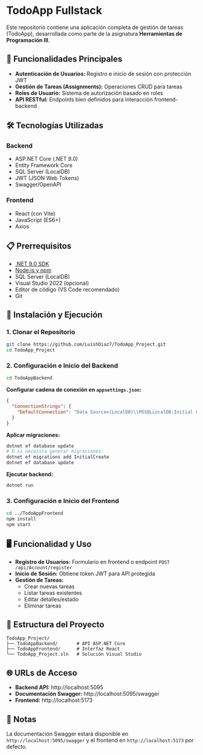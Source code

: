 # TodoApp Fullstack

Este repositorio contiene una aplicación completa de gestión de tareas (TodoApp), desarrollada como parte de la asignatura **Herramientas de Programación III**.

## 🚀 Funcionalidades Principales

- **Autenticación de Usuarios:** Registro e inicio de sesión con protección JWT
- **Gestión de Tareas (Assignments):** Operaciones CRUD para tareas
- **Roles de Usuario:** Sistema de autorización basado en roles
- **API RESTful:** Endpoints bien definidos para interacción frontend-backend

## 🛠️ Tecnologías Utilizadas

### Backend
- ASP.NET Core (.NET 9.0)
- Entity Framework Core
- SQL Server (LocalDB)
- JWT (JSON Web Tokens)
- Swagger/OpenAPI

### Frontend
- React (con Vite)
- JavaScript (ES6+)
- Axios

## 📋 Prerrequisitos

- [.NET 9.0 SDK](https://dotnet.microsoft.com/download/dotnet/9.0)
- [Node.js y npm](https://nodejs.org/en/download/)
- SQL Server (LocalDB)
- Visual Studio 2022 (opcional)
- Editor de código (VS Code recomendado)
- Git

## 🚀 Instalación y Ejecución

### 1. Clonar el Repositorio

```bash
git clone https://github.com/LuishDiaz7/TodoApp_Project.git
cd TodoApp_Project
```

### 2. Configuración e Inicio del Backend

```bash
cd TodoAppBackend
```

**Configurar cadena de conexión en `appsettings.json`:**

```json
{
  "ConnectionStrings": {
    "DefaultConnection": "Data Source=(LocalDB)\\MSSQLLocalDB;Initial Catalog=TodoAppBackend;Integrated Security=true;"
  }
}
```

**Aplicar migraciones:**

```bash
dotnet ef database update
# O si necesita generar migraciones:
dotnet ef migrations add InitialCreate
dotnet ef database update
```

**Ejecutar backend:**

```bash
dotnet run
```

### 3. Configuración e Inicio del Frontend

```bash
cd ../TodoAppFrontend
npm install
npm start
```

## 🖥️ Funcionalidad y Uso

- **Registro de Usuarios:** Formulario en frontend o endpoint `POST /api/Account/register`
- **Inicio de Sesión:** Obtiene token JWT para API protegida
- **Gestión de Tareas:**
  - Crear nuevas tareas
  - Listar tareas existentes
  - Editar detalles/estado
  - Eliminar tareas

## 📂 Estructura del Proyecto

```
TodoApp_Project/
├── TodoAppBackend/       # API ASP.NET Core
├── TodoAppFrontend/      # Interfaz React
└── TodoApp_Project.sln   # Solución Visual Studio
```

## 🌐 URLs de Acceso

- **Backend API:** http://localhost:5095
- **Documentación Swagger:** http://localhost:5095/swagger
- **Frontend:** http://localhost:5173

## 📝 Notas

La documentación Swagger estará disponible en `http://localhost:5095/swagger` y el frontend en `http://localhost:5173` por defecto.
